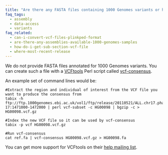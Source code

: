 ```yaml
---
title: "Are there any FASTA files containing 1000 Genomes variants or haplotypes?"
faq_tags:
  - assembly
  - data-access
  - variants
faq_related:
  - can-i-convert-vcf-files-plinkped-format
  - are-there-any-assemblies-available-1000-genomes-samples
  - how-do-i-get-sub-section-vcf-file
  - where-most-recent-release
---
```

                    
We do not provide FASTA files annotated for 1000 Genomes variants. You can create such a file with a [VCFtools](http://vcftools.github.io/) Perl script called [vcf-consensus](http://vcftools.github.io/perl_module.html#vcf-consensus).

An example set of command lines would be:

    #Extract the region and individual of interest from the VCF file you want to produce the consensus from
    tabix -h ftp://ftp.1000genomes.ebi.ac.uk/vol1/ftp/release/20110521/ALL.chr17.phase1_release_v3.20101123.snps_indels_svs.genotypes.vcf.gz 17:1471000-1472000 | perl vcf-subset -c HG00098 | bgzip -c > HG00098.vcf.gz
    
    #Index the new VCF file so it can be used by vcf-consensus
    tabix -p vcf HG00098.vcf.gz
    
    #Run vcf-consensus
    cat ref.fa | vcf-consensus HG00098.vcf.gz > HG00098.fa

You can get more support for VCFtools on their [help mailing list](http://sourceforge.net/p/vcftools/mailman/).
